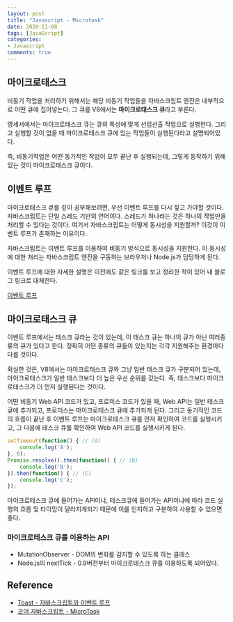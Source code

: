 ```yaml
---
layout: post
title: "Javascript - Microtask"
date: 2020-11-08
tags: [JavaScript]
categories:
- Javascript
comments: true
---
```


## 마이크로태스크

비동기 작업을 처리하기 위해서는 해당 비동기 작업들을 자바스크립트 엔진은 내부적으로 어떤 큐에 집어넣는다. 그 큐를 V8에서는 **마이크로태스크 큐**라고 부른다.

명세서에서는 마이크로태스크 큐는 큐의 특성에 맞게 선입선출 작업으로 실행한다. 그리고 실행할 것이 없을 때 마이크로태스크 큐에 있는 작업들이 실행된다라고 설명되어있다.

즉, 비동기작업은 어떤 동기적인 작업이 모두 끝난 후 실행되는데, 그렇게 동작하기 위해 있는 것이 마이크로태스크 큐이다.

## 이벤트 루프

마이크로태스크 큐를 깊이 공부해보려면, 우선 이벤트 루프를 다시 짚고 가야할 것이다. 자바스크립트는 단일 스레드 기반의 언어이다. 스레드가 하나라는 것은 하나의 작업만을 처리할 수 있다는 것이다. 여기서 자바스크립트는 어떻게 동시성을 지원할까? 이것이 이벤트 루프가 존재하는 이유이다.

자바스크립트는 이벤트 루프를 이용하여 비동기 방식으로 동시성을 지원한다. 이 동시성에 대한 처리는 자바스크립트 엔진을 구동하는 브라우저나 Node.js가 담당하게 된다.

이벤트 루프에 대한 자세한 설명은 이전에도 같은 링크를 보고 정리한 적이 있어 내 블로그 링크로 대체한다.

[이벤트 루프](https://leesoo7595.github.io/2019/12/15/JavaScript_event/)

## 마이크로태스크 큐

이벤트 루프에서는 태스크 큐라는 것이 있는데, 이 태스크 큐는 하나의 큐가 아닌 여러종류의 큐가 있다고 한다. 정확히 어떤 종류의 큐들이 있는지는 각각 지원해주는 환경마다 다를 것이다.

확실한 것은, V8에서는 마이크로태스크 큐와 그냥 일반 태스크 큐가 구분되어 있는데, 마이크로태스크가 일반 태스크보다 더 높은 우선 순위를 갖는다. 즉, 태스크보다 마이크로테스크가 더 먼저 실행된다는 것이다.

어떤 비동기 Web API 코드가 있고, 프로미스 코드가 있을 때, Web API는 일반 테스크 큐에 추가되고, 프로미스는 마이크로테스크 큐에 추가되게 된다. 그리고 동기적인 코드의 흐름이 끝난 후 이벤트 루프는 마이크로테스크 큐를 먼저 확인하여 코드를 실행시키고, 그 다음에 테스크 큐를 확인하여 Web API 코드를 실행시키게 된다.

```javascript
setTimeout(function() { // (A)
    console.log('A');
}, 0);
Promise.resolve().then(function() { // (B)
    console.log('B');
}).then(function() { // (C)
    console.log('C');
});
```

마이크로테스크 큐에 들어가는 API이냐, 테스크큐에 들어가는 API이냐에 따라 코드 실행의 흐름 및 타이밍이 달라지게되기 때문에 이를 인지하고 구분하여 사용할 수 있으면 좋다. 

### 마이크로테스크 큐를 이용하는 API

* MutationObserver - DOM의 변화를 감지할 수 있도록 하는 클래스
* Node.js의 nextTick - 0.9버전부터 마이크로테스크 큐를 이용하도록 되어있다.


## Reference

* [Toast - 자바스크립트와 이벤트 루프](https://meetup.toast.com/posts/89)
* [코어 자바스크립트 - MicroTask](https://ko.javascript.info/async-await)
